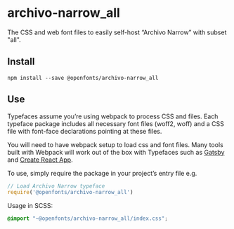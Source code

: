 
# archivo-narrow_all

The CSS and web font files to easily self-host “Archivo Narrow” with subset "all".

## Install

`npm install --save @openfonts/archivo-narrow_all`

## Use

Typefaces assume you’re using webpack to process CSS and files. Each typeface
package includes all necessary font files (woff2, woff) and a CSS file with
font-face declarations pointing at these files.

You will need to have webpack setup to load css and font files. Many tools built
with Webpack will work out of the box with Typefaces such as [Gatsby](https://github.com/gatsbyjs/gatsby)
and [Create React App](https://github.com/facebookincubator/create-react-app).

To use, simply require the package in your project’s entry file e.g.

```javascript
// Load Archivo Narrow typeface
require('@openfonts/archivo-narrow_all')
```

Usage in SCSS:
```scss
@import "~@openfonts/archivo-narrow_all/index.css";
```
